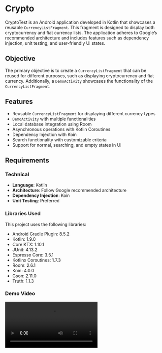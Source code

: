 # Crypto

CryptoTest is an Android application developed in Kotlin that showcases a reusable `CurrencyListFragment`. This fragment is designed to display both cryptocurrency and fiat currency lists. The application adheres to Google’s recommended architecture and includes features such as dependency injection, unit testing, and user-friendly UI states.

## Objective

The primary objective is to create a `CurrencyListFragment` that can be reused for different purposes, such as displaying cryptocurrency and fiat currency. Additionally, a `DemoActivity` showcases the functionality of the `CurrencyListFragment`.

## Features

- Reusable `CurrencyListFragment` for displaying different currency types
- `DemoActivity` with multiple functionalities
- Local database integration using Room
- Asynchronous operations with Kotlin Coroutines
- Dependency Injection with Koin
- Search functionality with customizable criteria
- Support for normal, searching, and empty states in UI

## Requirements

### Technical

- **Language**: Kotlin
- **Architecture**: Follow Google recommended architecture
- **Dependency Injection**: Koin
- **Unit Testing**: Preferred


### Libraries Used
This project uses the following libraries:

- Android Gradle Plugin: 8.5.2
- Kotlin: 1.9.0
- Core KTX: 1.10.1
- JUnit: 4.13.2
- Espresso Core: 3.5.1
- Kotlinx Coroutines: 1.7.3
- Room: 2.6.1
- Koin: 4.0.0
- Gson: 2.11.0
- Truth: 1.1.3

### Demo Video

<video src="https://github.com/user-attachments/assets/7c29aa4a-65f4-4ee6-bf3d-6b7ca9b57011" />


